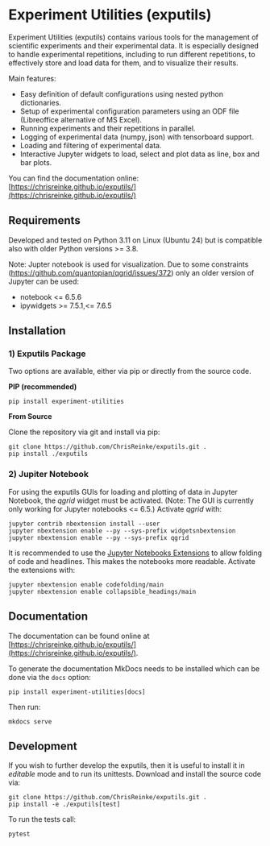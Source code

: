 # Experiment Utilities (exputils)

Experiment Utilities (exputils) contains various tools for the management of scientific experiments and their experimental data.
It is especially designed to handle experimental repetitions, including to run different repetitions, to effectively store and load data for them, and to visualize their results.  
 
Main features:
* Easy definition of default configurations using nested python dictionaries.
* Setup of experimental configuration parameters using an ODF file (Libreoffice alternative of MS Excel).
* Running experiments and their repetitions in parallel.
* Logging of experimental data (numpy, json) with tensorboard support.
* Loading and filtering of experimental data.
* Interactive Jupyter widgets to load, select and plot data as line, box and bar plots.  

You can find the documentation online: [https://chrisreinke.github.io/exputils/](https://chrisreinke.github.io/exputils/)


## Requirements

Developed and tested on Python 3.11 on Linux (Ubuntu 24) but is compatible also with older Python versions >= 3.8.

Note: Jupter notebook is used for visualization. Due to some constraints (https://github.com/quantopian/qgrid/issues/372) only an older version of Jupyter can be used:
* notebook <= 6.5.6  
* ipywidgets >= 7.5.1,<= 7.6.5


## Installation 

### 1) Exputils Package

Two options are available, either via pip or directly from the source code. 

__PIP (recommended)__

    pip install experiment-utilities

__From Source__

Clone the repository via git and install via pip:
    
    git clone https://github.com/ChrisReinke/exputils.git .
    pip install ./exputils

### 2) Jupiter Notebook

For using the exputils GUIs for loading and plotting of data in Jupyter Notebook, the *qgrid* widget must be activated.
(Note: The GUI is currently only working for Jupyter notebooks <= 6.5.)
Activate *qgrid* with:

    jupyter contrib nbextension install --user
    jupyter nbextension enable --py --sys-prefix widgetsnbextension
    jupyter nbextension enable --py --sys-prefix qgrid

It is recommended to use the [Jupyter Notebooks Extensions](https://github.com/ipython-contrib/jupyter_contrib_nbextensions) to allow folding of code and headlines.
This makes the notebooks more readable.
Activate the extensions with:

    jupyter nbextension enable codefolding/main
    jupyter nbextension enable collapsible_headings/main


## Documentation

The documentation can be found online at [https://chrisreinke.github.io/exputils/](https://chrisreinke.github.io/exputils/).

To generate the documentation MkDocs needs to be installed which can be done via the `docs` option:

    pip install experiment-utilities[docs]

Then run: 

    mkdocs serve
    

## Development

If you wish to further develop the exputils, then it is useful to install it in _editable_ mode and to run its unittests.
Download and install the source code via: 

    git clone https://github.com/ChrisReinke/exputils.git .
    pip install -e ./exputils[test]

To run the tests call:

    pytest
